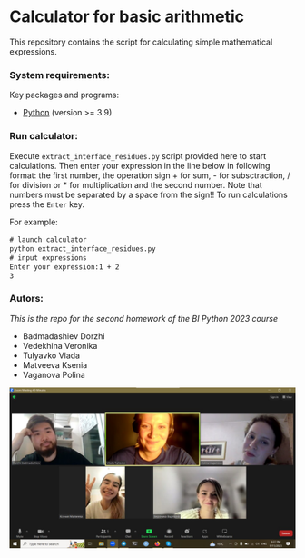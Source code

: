 # Calculator for basic arithmetic 
This repository contains the script for calculating simple mathematical expressions. 

### System requirements:

Key packages and programs:
- [Python](https://www.python.org/downloads/) (version >= 3.9)

### Run calculator:

Execute `extract_interface_residues.py` script provided here to start calculations. Then enter your expression in the line below in following format: the first number, the operation sign + for sum, - for subsctraction, / for division or \* for multiplication and the second number. Note that numbers must be separated by a space from the sign!! To run calculations press the `Enter` key.

For example:
```
# launch calculator
python extract_interface_residues.py
# input expressions
Enter your expression:1 + 2
3
```

### Autors:

*This is the repo for the second homework of the BI Python 2023 course*

- Badmadashiev Dorzhi
- Vedekhina Veronika
- Tulyavko Vlada
- Matveeva Ksenia
- Vaganova Polina


![Our team](./team.jpg) 


